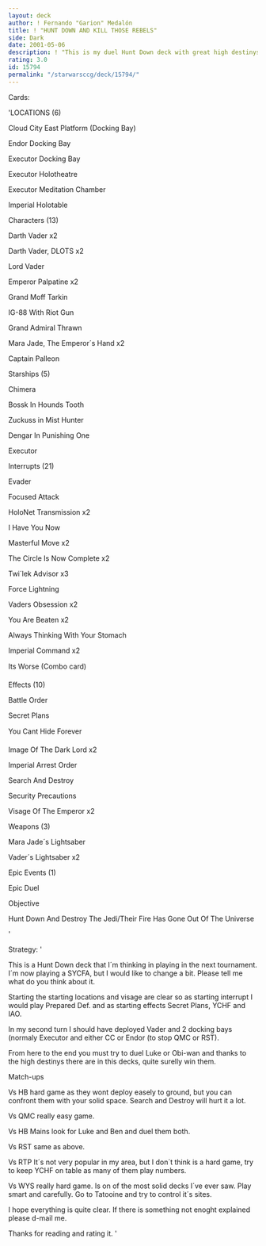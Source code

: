 ```yaml
---
layout: deck
author: ! Fernando "Garion" Medalón
title: ! "HUNT DOWN AND KILL THOSE REBELS"
side: Dark
date: 2001-05-06
description: ! "This is my duel Hunt Down deck with great high destinys."
rating: 3.0
id: 15794
permalink: "/starwarsccg/deck/15794/"
---
```

Cards: 

'LOCATIONS (6)

Cloud City East Platform (Docking Bay)

Endor Docking Bay

Executor Docking Bay

Executor Holotheatre

Executor Meditation Chamber

Imperial Holotable


Characters (13) 

Darth Vader x2

Darth Vader, DLOTS x2

Lord Vader

Emperor Palpatine x2

Grand Moff Tarkin

IG-88 With Riot Gun 

Grand Admiral Thrawn

Mara Jade, The Emperor´s Hand x2

Captain Palleon


Starships (5)

Chimera

Bossk In Hounds Tooth

Zuckuss in Mist Hunter

Dengar In Punishing One

Executor


Interrupts (21) 

Evader 

Focused Attack

HoloNet Transmission x2

I Have You Now

Masterful Move x2 

The Circle Is Now Complete x2 

Twi´lek Advisor x3

Force Lightning 

Vaders Obsession x2

You Are Beaten x2

Always Thinking With Your Stomach

Imperial Command x2

Its Worse (Combo card)


Effects (10)

Battle Order

Secret Plans

You Cant Hide Forever 

Image Of The Dark Lord x2

Imperial Arrest Order 

Search And Destroy

Security Precautions

Visage Of The Emperor x2


Weapons (3)

Mara Jade´s Lightsaber

Vader´s Lightsaber x2


Epic Events (1)

Epic Duel


Objective

Hunt Down And Destroy The Jedi/Their Fire Has Gone Out Of The Universe

'

Strategy: '

This is a Hunt Down deck that I´m thinking in playing in the next tournament. I´m now playing a SYCFA, but I would like to change a bit. Please tell me what do you think about it.


Starting the starting locations and visage are clear so as starting interrupt I would play Prepared Def. and as starting effects Secret Plans, YCHF and IAO.


In my second turn I should have deployed Vader and 2 docking bays (normaly Executor and either CC or Endor (to stop QMC or RST).

From here to the end you must try to duel Luke or Obi-wan and thanks to the high destinys there are in this decks, quite surelly win them.


Match-ups


Vs HB hard game as they wont deploy easely to ground, but you can confront them with your solid space. Search and Destroy will hurt it a lot.

Vs QMC really easy game.

Vs HB Mains look for Luke and Ben and duel them both.

Vs RST same as above.

Vs RTP It´s not very popular in my area, but I don´t think is a hard game, try to keep YCHF on table as many of them play numbers.

Vs WYS really hard game. Is on of the most solid decks I´ve ever saw. Play smart and carefully. Go to Tatooine and try to control it´s sites.


I hope everything is quite clear. If there is something not enoght explained please d-mail me.

Thanks for reading and rating it. '
